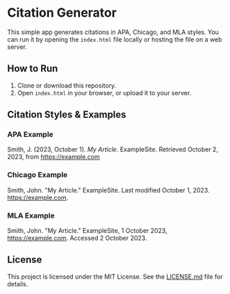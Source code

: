 # Citation Generator

This simple app generates citations in APA, Chicago, and MLA styles. You can run it by opening the `index.html` file locally or hosting the file on a web server.

## How to Run

1. Clone or download this repository.
2. Open `index.html` in your browser, or upload it to your server.

## Citation Styles & Examples

### APA Example

Smith, J. (2023, October 1). _My Article_. ExampleSite. Retrieved October 2, 2023, from https://example.com

### Chicago Example

Smith, John. "My Article." ExampleSite. Last modified October 1, 2023. https://example.com.

### MLA Example

Smith, John. "My Article." ExampleSite, 1 October 2023, https://example.com. Accessed 2 October 2023.

## License

This project is licensed under the MIT License. See the [LICENSE.md](LICENSE.md) file for details.
